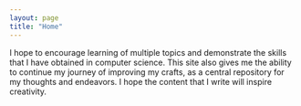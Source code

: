 ```yaml
---
layout: page 
title: "Home"
---
```

I hope to encourage learning of multiple topics and demonstrate the skills that I have obtained in computer science. 
This site also gives me the ability to continue my journey of improving my crafts, 
as a central repository for my thoughts and endeavors. 
I hope the content that I write will inspire creativity. 